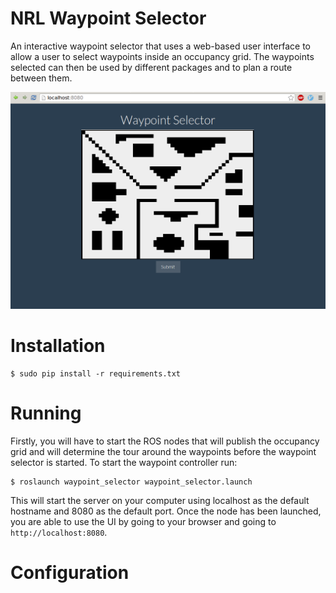 NRL Waypoint Selector
=====================

An interactive waypoint selector that uses a web-based user interface
to allow a user to select waypoints inside an occupancy grid. The waypoints
selected can then be used by different packages and to plan a route
between them.

![wp](/sandbox/readme.png)


# Installation

    $ sudo pip install -r requirements.txt

# Running
Firstly, you will have to start the ROS nodes that will publish the occupancy
grid and will determine the tour around the waypoints before the waypoint
selector is started. To start the waypoint controller run:

    $ roslaunch waypoint_selector waypoint_selector.launch

This will start the server on your computer using localhost as the
default hostname and 8080 as the default port. Once the node has been
launched, you are able to use the UI by going to your browser and 
going to `http://localhost:8080`.

# Configuration
